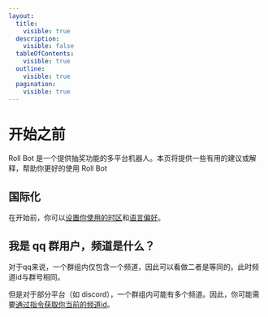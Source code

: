 ```yaml
---
layout:
  title:
    visible: true
  description:
    visible: false
  tableOfContents:
    visible: true
  outline:
    visible: true
  pagination:
    visible: true
---
```


# 开始之前

Roll Bot 是一个提供抽奖功能的多平台机器人。本页将提供一些有用的建议或解释，帮助你更好的使用 Roll Bot

## 国际化

在开始前，你可以[设置你使用的时区](guo-ji-hua/yong-hu-shi-qu.md)和[语言偏好](guo-ji-hua/yong-hu-yu-yan-pian-hao.md)。

## 我是 qq 群用户，频道是什么？

对于qq来说，一个群组内仅包含一个频道，因此可以看做二者是等同的。此时频道id与群号相同。

但是对于部分平台（如 discord），一个群组内可能有多个频道。因此，你可能需要[通过指令获取你当前的频道id](ji-ben-zhi-ling/huo-qu-pin-dao-id.md)。

